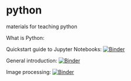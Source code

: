 # python
materials for teaching python

What is Python: 

Quickstart guide to Jupyter Notebooks: [![Binder](https://mybinder.org/badge_logo.svg)](https://mybinder.org/v2/gh/mattatlincoln/python/master?filepath=Quickstart%20guide%20to%20Jupyter%20notebooks.ipynb)

General introduction: [![Binder](https://mybinder.org/badge_logo.svg)](https://mybinder.org/v2/gh/mattatlincoln/python/master?filepath=01_basic_training.ipynb)

Image processing: [![Binder](https://mybinder.org/badge_logo.svg)](https://mybinder.org/v2/gh/mattatlincoln/python/master?filepath=05-Loopy%20loops.ipynb)
